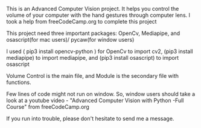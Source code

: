 This is an Advanced Computer Vision project. It helps you control the volume of your computer with the hand gestures through computer lens. I took a help from freeCodeCamp.org to complete this project

This project need three important packages: OpenCv, Mediapipe, and osascript(for mac users)/ pycaw(for window users)

I used ( pip3 install opencv-python ) for OpenCv to import cv2, (pip3 install mediapipe) to import mediapipe, and (pip3 install osascript) to import osascript

Volume Control is the main file, and Module is the secondary file with functions. 

Few lines of code might not run on window. So, window users should take a look at a youtube video - "Advanced Computer Vision with Python -Full Course" from freeCodeCamp.org 

If you run into trouble, please don't hesitate to send me a message. 
